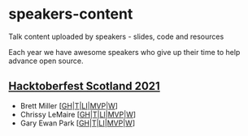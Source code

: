 # speakers-content
Talk content uploaded by speakers - slides, code and resources

Each year we have awesome speakers who give up their time to help advance open source.

## [Hacktoberfest Scotland 2021](./2021)

* Brett Miller [[GH](https://github.com/brettmillerb)|[T](https://twitter.com/BrettMiller_IT)|[LI](https://www.linkedin.com/in/brett-millerit/)|[MVP](https://mvp.microsoft.com/en-us/PublicProfile/5003634?fullName=Brett%20Miller)|[W](https://millerb.co.uk)]
* Chrissy LeMaire [[GH](https://github.com/potatoqualitee)|[T](https://twitter.com/cl)|[LI](https://www.linkedin.com/in/chrissylemaire/)|[MVP](https://mvp.microsoft.com/en-us/PublicProfile/5001321?fullName=Chrissy%20LeMaire)|[W](https://dbatools.io)]
* Gary Ewan Park [[GH](https://github.com/gep13)|[T](https://twitter.com/gep13)|[LI](https://www.linkedin.com/in/gep13)|[MVP](https://mvp.microsoft.com/en-us/PublicProfile/5002701?fullName=Gary%20Ewan%20Park)|[W](https://gep13.co.uk)]

